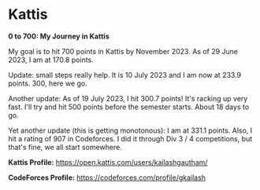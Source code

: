 # Kattis
**0 to 700: My Journey in Kattis**

My goal is to hit 700 points in Kattis by November 2023. As of 29 June 2023, I am at 170.8 points. 

Update: small steps really help. It is 10 July 2023 and I am now at 233.9 points. 300, here we go.

Another update: As of 19 July 2023, I hit 300.7 points! It's racking up very fast. I'll try and hit 500 points before the semester starts. About 18 days to go.

Yet another update (this is getting monotonous): I am at 331.1 points. Also, I hit a rating of 907 in Codeforces. I did it through Div 3 / 4 competitions, but that's fine, we all start somewhere.

**Kattis Profile:** https://open.kattis.com/users/kailashgautham/

**CodeForces Profile:** https://codeforces.com/profile/gkailash
